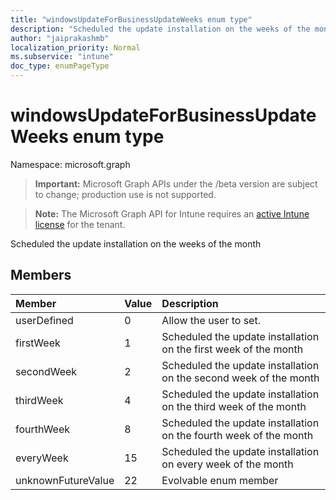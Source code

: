 ```yaml
---
title: "windowsUpdateForBusinessUpdateWeeks enum type"
description: "Scheduled the update installation on the weeks of the month"
author: "jaiprakashmb"
localization_priority: Normal
ms.subservice: "intune"
doc_type: enumPageType
---
```


# windowsUpdateForBusinessUpdateWeeks enum type

Namespace: microsoft.graph

> **Important:** Microsoft Graph APIs under the /beta version are subject to change; production use is not supported.

> **Note:** The Microsoft Graph API for Intune requires an [active Intune license](https://go.microsoft.com/fwlink/?linkid=839381) for the tenant.

Scheduled the update installation on the weeks of the month

## Members
|Member|Value|Description|
|:---|:---|:---|
|userDefined|0|Allow the user to set.|
|firstWeek|1|Scheduled the update installation on the first week of the month|
|secondWeek|2|Scheduled the update installation on the second week of the month|
|thirdWeek|4|Scheduled the update installation on the third week of the month|
|fourthWeek|8|Scheduled the update installation on the fourth week of the month|
|everyWeek|15|Scheduled the update installation on every week of the month|
|unknownFutureValue|22|Evolvable enum member|
